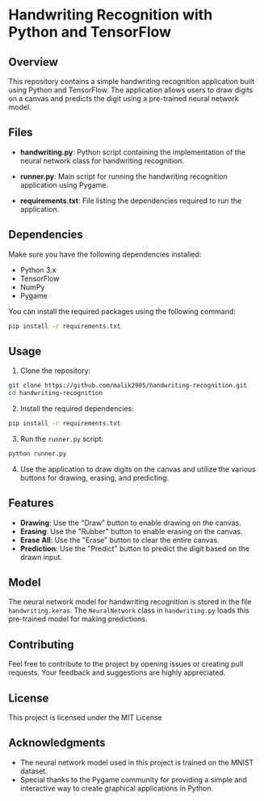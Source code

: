 # Handwriting Recognition with Python and TensorFlow

## Overview

This repository contains a simple handwriting recognition application built using Python and TensorFlow. The application allows users to draw digits on a canvas and predicts the digit using a pre-trained neural network model.

## Files

- **handwriting.py**: Python script containing the implementation of the neural network class for handwriting recognition.

- **runner.py**: Main script for running the handwriting recognition application using Pygame.

- **requirements.txt**: File listing the dependencies required to run the application.

## Dependencies

Make sure you have the following dependencies installed:

- Python 3.x
- TensorFlow
- NumPy
- Pygame

You can install the required packages using the following command:

```bash
pip install -r requirements.txt
```

## Usage

1. Clone the repository:

```bash
git clone https://github.com/malik2905/handwriting-recognition.git
cd handwriting-recognition
```

2. Install the required dependencies:

```bash
pip install -r requirements.txt
```

3. Run the `runner.py` script:

```bash
python runner.py
```

4. Use the application to draw digits on the canvas and utilize the various buttons for drawing, erasing, and predicting.

## Features

- **Drawing**: Use the "Draw" button to enable drawing on the canvas.
- **Erasing**: Use the "Rubber" button to enable erasing on the canvas.
- **Erase All**: Use the "Erase" button to clear the entire canvas.
- **Prediction**: Use the "Predict" button to predict the digit based on the drawn input.

## Model

The neural network model for handwriting recognition is stored in the file `handwriting.keras`. The `NeuralNetwork` class in `handwriting.py` loads this pre-trained model for making predictions.

## Contributing

Feel free to contribute to the project by opening issues or creating pull requests. Your feedback and suggestions are highly appreciated.

## License

This project is licensed under the MIT License

## Acknowledgments

- The neural network model used in this project is trained on the MNIST dataset.
- Special thanks to the Pygame community for providing a simple and interactive way to create graphical applications in Python.
